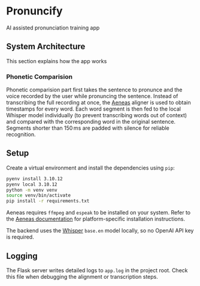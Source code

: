 # Pronuncify

AI assisted pronunciation training app

## System Architecture

This section explains how the app works

### Phonetic Comparision
Phonetic comparision part first takes the sentence to pronunce and the voice recorded by the user while pronuncing the sentence. Instead of transcribing the full recording at once, the [Aeneas](https://www.readbeyond.it/aeneas/) aligner is used to obtain timestamps for every word. Each word segment is then fed to the local Whisper model individually (to prevent transcribing words out of context) and compared with the corresponding word in the original sentence. Segments shorter than 150 ms are padded with silence for reliable recognition.

## Setup

Create a virtual environment and install the dependencies using `pip`:

```bash
pyenv install 3.10.12
pyenv local 3.10.12
python -m venv venv
source venv/bin/activate
pip install -r requirements.txt
```

Aeneas requires `ffmpeg` and `espeak` to be installed on your system. Refer to
the [Aeneas documentation](https://github.com/readbeyond/aeneas) for
platform-specific installation instructions.

The backend uses the [Whisper](https://github.com/openai/whisper) `base.en` model locally, so no OpenAI API key is required.

## Logging

The Flask server writes detailed logs to `app.log` in the project root. Check
this file when debugging the alignment or transcription steps.
